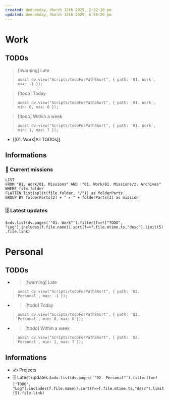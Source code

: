 ```yaml
---
created: Wednesday, March 12th 2025, 2:32:18 pm
updated: Wednesday, March 12th 2025, 6:56:26 pm
---
```

# Work

## TODOs

> [!warning] Late
>
> ```dataviewjs
> await dv.view("Scripts/todoForPathShort", { path: '01. Work', max: -1 });
> ```

> [!todo] Today
>
> ```dataviewjs
> await dv.view("Scripts/todoForPathShort", { path: '01. Work', min: 0, max: 0 });
> ```

> [!todo] Within a week
>
> ```dataviewjs
> await dv.view("Scripts/todoForPathShort", { path: '01. Work', min: 1, max: 7 });
> ```

- [[01. Work|All TODOs]]

## Informations

  ### 🏦 Current missions

```dataview
LIST
FROM "01. Work/01. Missions" AND !"01. Work/01. Missions/z. Archives"
WHERE file.folder
FLATTEN list(split(file.folder, "/")) as folderParts
GROUP BY folderParts[2] + " ▸ " + folderParts[3] as mission
```

### 🗄️ Latest updates

`$=dv.list(dv.pages('"01. Work"').filter(f=>!["TODO", "Log"].includes(f.file.name)).sort(f=>f.file.mtime.ts,"desc").limit(5).file.link)`

# Personal

## TODOs

- > [!warning] Late
> ```dataviewjs
> await dv.view("Scripts/todoForPathShort", { path: '02. Personal', max: -1 });
> ```

- > [!todo] Today
> ```dataviewjs
> await dv.view("Scripts/todoForPathShort", { path: '02. Personal', min: 0, max: 0 });
> ```

- > [!todo] Within a week
> ```dataviewjs
> await dv.view("Scripts/todoForPathShort", { path: '02. Personal', min: 1, max: 7 });
> ```

## Informations

 - ✍️ Projects
 - 🗄️ Latest updates
 `$=dv.list(dv.pages('"02. Personal"').filter(f=>!["TODO", "Log"].includes(f.file.name)).sort(f=>f.file.mtime.ts,"desc").limit(5).file.link)`

